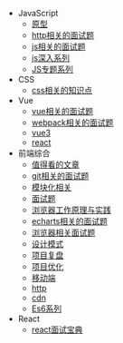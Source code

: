 - JavaScript
  - [原型](frontEnd/prototype.md)
  - [http相关的面试题](frontEnd/http.md)
  - [js相关的面试题](frontEnd/jsInterview.md)
  - [js深入系列](frontEnd/js深入系列.md)
  - [JS专题系列](frontEnd/JS专题系列.md)
- CSS
  - [css相关的知识点](frontEnd/css.md)
- Vue
  - [vue相关的面试题](frontEnd/vueInterview.md)
  - [webpack相关的面试题](frontEnd/webpack.md)
  - [vue3](frontEnd/vue3.0.md)
  - [react](frontEnd/react.md)
- 前端综合
  - [值得看的文章](frontEnd/article.md)
  - [git相关的面试题](frontEnd/git.md)
  - [模块化相关](frontEnd/模块化相关.md)
  - [面试题](frontEnd/面试题.md)
  - [浏览器工作原理与实践](frontEnd/浏览器工作原理与实践.md)
  - [echarts相关的面试题](frontEnd/echarts.md)
  - [浏览器相关面试题](frontEnd/browser.md)
  - [设计模式](frontEnd/设计模式.md)
  - [项目复盘](frontEnd/项目复盘.md)
  - [项目优化](frontEnd/项目优化.md)
  - [移动端](frontEnd/移动端兼容问题.md)
  - [http](frontEnd/http.md)
  - [cdn](frontEnd/cdn.md)
  - [Es6系列](frontEnd/Es6系列.md)
- React
  - [react面试宝典](react/index.md)
